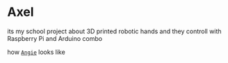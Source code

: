 # Axel
 its my school project about 3D printed robotic hands and they controll with Raspberry Pi and Arduino combo




how [`Angie`](https://scontent.xx.fbcdn.net/v/t1.15752-9/p2048x2048/121051904_724945331567879_3956318642100410878_n.jpg?_nc_cat=110&ccb=1-5&_nc_sid=aee45a&_nc_ohc=BLPP6fAmWckAX_52xq4&_nc_ad=z-m&_nc_cid=0&_nc_ht=scontent.xx&oh=03_AVJGXVfvUoJEa9NqIlJaH27BpIplniRo2j8OwLC7Oe3SEQ&oe=622103A8) looks like


